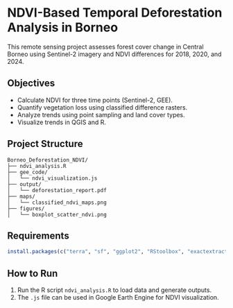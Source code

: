 # NDVI-Based Temporal Deforestation Analysis in Borneo

This remote sensing project assesses forest cover change in Central Borneo using Sentinel-2 imagery and NDVI differences for 2018, 2020, and 2024.

## Objectives

- Calculate NDVI for three time points (Sentinel-2, GEE).
- Quantify vegetation loss using classified difference rasters.
- Analyze trends using point sampling and land cover types.
- Visualize trends in QGIS and R.

## Project Structure

```
Borneo_Deforestation_NDVI/
├── ndvi_analysis.R
├── gee_code/
│   └── ndvi_visualization.js
├── output/
│   └── deforestation_report.pdf
├── maps/
│   └── classified_ndvi_maps.png
├── figures/
│   └── boxplot_scatter_ndvi.png
```

## Requirements

```r
install.packages(c("terra", "sf", "ggplot2", "RStoolbox", "exactextractr", "tidyverse"))
```

## How to Run

1. Run the R script `ndvi_analysis.R` to load data and generate outputs.
2. The `.js` file can be used in Google Earth Engine for NDVI visualization.
